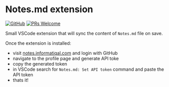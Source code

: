 # Notes.md extension

[![GitHub](https://img.shields.io/github/license/tjx666/vscode-extension-boilerplate)](https://github.com/tjx666/vscode-extension-boilerplate/blob/master/LICENSE) [![PRs Welcome](https://img.shields.io/badge/PRs-welcome-brightgreen.svg?style=flat)](http://makeapullrequest.com)

Small VSCode extension that will sync the content of `Notes.md` file on save.

Once the extension is installed:

- visit [notes.informatiqal.com](https://notes.informatiqal.com) and login with GitHub
- navigate to the profile page and generate API toke
- copy the generated token
- in VSCode search for `Notes.md: Set API token` command and paste the API token
- thats it!

